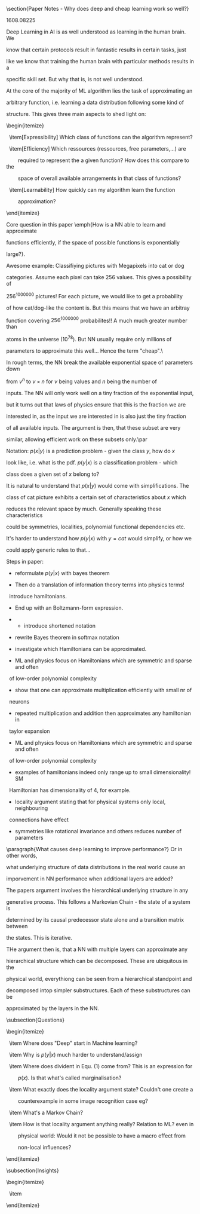 \section{Paper Notes - Why does deep and cheap learning work so well?}

1608.08225

Deep Learning in AI is as well understood as learning in the human brain. We

know that certain protocols result in fantastic results in certain tasks, just

like we know that training the human brain with particular methods results in a

specific skill set. But why that is, is not well understood.

  

At the core of the majority of ML algorithm lies the task of approximating an

arbitrary function, i.e. learning a data distribution following some kind of

structure. This gives three main aspects to shed light on:

\begin{itemize}

  \item[Expressibility] Which class of functions can the algorithm represent?

  \item[Efficiency] Which ressources (ressources, free parameters,...) are

        required to represent the a given function? How does this compare to the

        space of overall available arrangements in that class of functions?

  \item[Learnability] How quickly can my algorithm learn the function

        approximation?

\end{itemize}

  

Core question in this paper \emph{How is a NN able to learn and approximate

functions efficiently, if the space of possible functions is exponentially

large?}.

Awesome example: Classifiying pictures with Megapixels into cat or dog

categories. Assume each pixel can take 256 values. This gives a possibility of

$256^{1000000}$ pictures! For each picture, we would like to get a probability

of how cat/dog-like the content is. But this means that we have an arbitray

function covering $256^{1000000}$ probabilites!! A much much greater number than

atoms in the universe ($10^{78}$). But NN usually require only millions of

parameters to approximate this well... Hence the term "cheap".\\

In rough terms, the NN break the available exponential space of parameters down

from $v^n$ to $v\times n$ for $v$ being values and $n$ being the number of

inputs. The NN will only work well on a tiny fraction of the exponential input,

but it turns out that laws of physics ensure that this is the fraction we are

interested in, as the input we are interested in is also just the tiny fraction

of all available inputs. The argument is then, that these subset are very

similar, allowing efficient work on these subsets only.\par

Notation: $p(x|y)$ is a prediction problem - given the class $y$, how do $x$

look like, i.e. what is the pdf. $p(y|x)$ is a classification problem - which

class does a given set of $x$ belong to?

It is natural to understand that $p(x|y)$ would come with simplifications. The

class of cat picture exhibits a certain set of characteristics about $x$ which

reduces the relevant space by much. Generally speaking these characteristics

could be symmetries, localities, polynomial functional dependencies etc.

It's harder to understand how $p(y|x)$ with $y=cat$ would simplify, or how we

could apply generic rules to that...

Steps in paper: 

- reformulate $p(y|x)$ with bayes theorem

- Then do a translation of information theory terms into physics terms!

  introduce hamiltonians.

- End up with an Boltzmann-form expression.
- - introduce shortened notation

- rewrite Bayes theorem in softmax notation

- investigate which Hamiltonians can be approximated. 

- ML and physics focus on Hamiltonians which are symmetric and sparse and often

  of low-order polynomial complexity

- show that one can approximate multiplication efficiently with small nr of

  neurons

- repeated multiplication and addition then approximates any hamiltonian  in

  taylor expansion

- ML and physics focus on Hamiltonians which are symmetric and sparse and often

  of low-order polynomial complexity

- examples of hamiltonians indeed only range up to small dimensionality! SM

  Hamiltonian has dimensionality of 4, for example.

- locality argument stating that for physical systems only local, neighbouring

  connections have effect

- symmetries like rotational invariance and others reduces number of parameters

  

\paragraph{What causes deep learning to improve performance?} Or in other words,

what underlying structure of data distributions in the real world cause an

imporvement in NN performance when additional layers are added?

The papers argument involves the hierarchical underlying structure in any

generative process. This follows a Markovian Chain - the state of a system is

determined by its causal predecessor state alone and a transition matrix between

the states. This is iterative.

THe argument then is, that a NN with multiple layers can approximate any

hierarchical structure which can be decomposed. These are ubiquitous in the

physical world, everythiong can be seen from a hierarchical standpoint and

decomposed intop simpler substructures. Each of these substructures can be

approximated by the layers in the NN.

  

\subsection{Questions}

\begin{itemize}

  \item Where does "Deep" start in Machine learning?

  \item Why is $p(y|x)$ much harder to understand/assign 

  \item Where does divident in Equ. (1) come from? This is an expression for

        $p(x)$. Is that what's called marginalisation?

  \item What exactly does the locality argument state? Couldn't one create a

        counterexample in some image recognition case eg?

  \item What's a Markov Chain?

  \item How is that locality argument anything really? Relation to ML? even in

        physical world: Would it not be possible to have a macro effect from

        non-local influences?

\end{itemize}

\subsection{Insights}

\begin{itemize}

  \item 

\end{itemize}